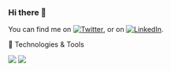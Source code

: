 ### Hi there 👋

You can find me on [![Twitter][1.2]][1], or on [![LinkedIn][2.2]][2].
<!-- ![](https://img.shields.io/twitter/follow/karimGeh?style=social) -->

🔧 Technologies & Tools

![](https://img.shields.io/badge/OS-Windows|Linux-informational?style=flat&logoColor=white&color=2bbc8a)
![](https://img.shields.io/github/followers/karimGeh)

[1.2]: https://img.shields.io/badge/twitter-@karimGeh-informational?style=flat&logo=Twitter&logoColor=white&color=2bbc8a
[2.2]: https://img.shields.io/badge/twitter-karim%20gehad-informational?style=flat&logo=LinkedIn&logoColor=white&color=2bbc8a

[1]: https://twitter.com/karimGeh
[2]: https://www.linkedin.com/in/karim-gehad/
<!--
**karimGeh/karimGeh** is a ✨ _special_ ✨ repository because its `README.md` (this file) appears on your GitHub profile.

Here are some ideas to get you started:

- 🔭 I’m currently working on ...
- 🌱 I’m currently learning ...
- 👯 I’m looking to collaborate on ...
- 🤔 I’m looking for help with ...
- 💬 Ask me about ...
- 📫 How to reach me: ...
- 😄 Pronouns: ...
- ⚡ Fun fact: ...
-->
